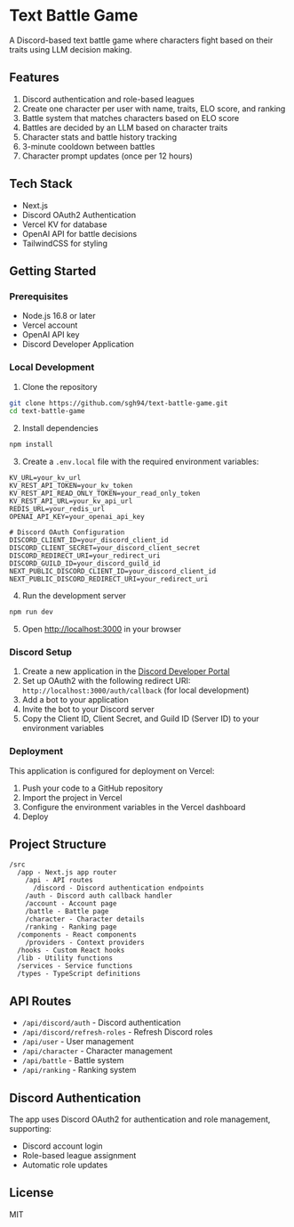 # Text Battle Game

A Discord-based text battle game where characters fight based on their traits using LLM decision making.

## Features

1. Discord authentication and role-based leagues
2. Create one character per user with name, traits, ELO score, and ranking
3. Battle system that matches characters based on ELO score
4. Battles are decided by an LLM based on character traits
5. Character stats and battle history tracking
6. 3-minute cooldown between battles
7. Character prompt updates (once per 12 hours)

## Tech Stack

- Next.js
- Discord OAuth2 Authentication
- Vercel KV for database
- OpenAI API for battle decisions
- TailwindCSS for styling

## Getting Started

### Prerequisites

- Node.js 16.8 or later
- Vercel account
- OpenAI API key
- Discord Developer Application

### Local Development

1. Clone the repository
```bash
git clone https://github.com/sgh94/text-battle-game.git
cd text-battle-game
```

2. Install dependencies
```bash
npm install
```

3. Create a `.env.local` file with the required environment variables:
```
KV_URL=your_kv_url
KV_REST_API_TOKEN=your_kv_token
KV_REST_API_READ_ONLY_TOKEN=your_read_only_token
KV_REST_API_URL=your_kv_api_url
REDIS_URL=your_redis_url
OPENAI_API_KEY=your_openai_api_key

# Discord OAuth Configuration
DISCORD_CLIENT_ID=your_discord_client_id
DISCORD_CLIENT_SECRET=your_discord_client_secret
DISCORD_REDIRECT_URI=your_redirect_uri
DISCORD_GUILD_ID=your_discord_guild_id
NEXT_PUBLIC_DISCORD_CLIENT_ID=your_discord_client_id
NEXT_PUBLIC_DISCORD_REDIRECT_URI=your_redirect_uri
```

4. Run the development server
```bash
npm run dev
```

5. Open [http://localhost:3000](http://localhost:3000) in your browser

### Discord Setup

1. Create a new application in the [Discord Developer Portal](https://discord.com/developers/applications)
2. Set up OAuth2 with the following redirect URI: `http://localhost:3000/auth/callback` (for local development)
3. Add a bot to your application
4. Invite the bot to your Discord server
5. Copy the Client ID, Client Secret, and Guild ID (Server ID) to your environment variables

### Deployment

This application is configured for deployment on Vercel:

1. Push your code to a GitHub repository
2. Import the project in Vercel
3. Configure the environment variables in the Vercel dashboard
4. Deploy

## Project Structure

```
/src
  /app - Next.js app router
    /api - API routes
      /discord - Discord authentication endpoints
    /auth - Discord auth callback handler
    /account - Account page
    /battle - Battle page
    /character - Character details
    /ranking - Ranking page
  /components - React components
    /providers - Context providers
  /hooks - Custom React hooks
  /lib - Utility functions
  /services - Service functions
  /types - TypeScript definitions
```

## API Routes

- `/api/discord/auth` - Discord authentication
- `/api/discord/refresh-roles` - Refresh Discord roles
- `/api/user` - User management
- `/api/character` - Character management
- `/api/battle` - Battle system
- `/api/ranking` - Ranking system

## Discord Authentication

The app uses Discord OAuth2 for authentication and role management, supporting:
- Discord account login
- Role-based league assignment
- Automatic role updates

## License

MIT
